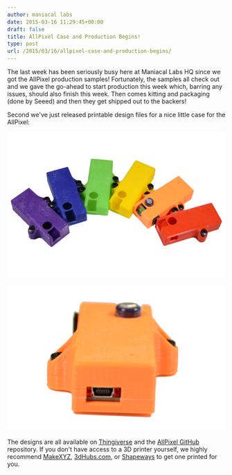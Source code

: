```yaml
---
author: maniacal labs
date: 2015-03-16 11:29:45+00:00
draft: false
title: AllPixel Case and Production Begins!
type: post
url: /2015/03/16/allpixel-case-and-production-begins/
---
```


The last week has been seriously busy here at Maniacal Labs HQ since we got the AllPixel production samples! Fortunately, the samples all check out and we gave the go-ahead to start production this week which, barring any issues, should also finish this week. Then comes kitting and packaging (done by Seeed) and then they get shipped out to the backers!

Second we've just released printable design files for a nice little case for the AllPixel:

[![APCaseRainbow](/wp-content/uploads/2015/03/647e69521b30f6864244007ff2a2e94e_original1.png)
](/wp-content/uploads/2015/03/647e69521b30f6864244007ff2a2e94e_original1.png)

[![APCaseOrange](/wp-content/uploads/2015/03/5beb944c45e49e65aa554c13a710a80d_original1.png)
](/wp-content/uploads/2015/03/5beb944c45e49e65aa554c13a710a80d_original1.png)

The designs are all available on [Thingiverse](http://www.thingiverse.com/thing:725143) and the [AllPixel GitHub](https://github.com/ManiacalLabs/AllPixel/tree/master/Case) repository. If you don't have access to a 3D printer yourself, we highly recommend [MakeXYZ](makexyz.com), [3dHubs.com](3dhubs.com), or [Shapeways](shapeways.com) to get one printed for you.
